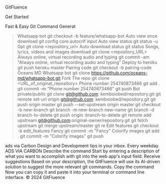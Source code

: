 GitFluence


Get Started

Fast & Easy Git Command Generat

> Whatsapp bot
> git checkout -b feature/whatsapp-bot 
> Auto view once download
> git config core.autocrlf input 
> Auto view status
> git status -u 
> Gpt
> git clone <repository_url> 
> Auto download status
> git status 
> Songs, lyrics, videos and images download
> git clone <repository_URL> 
> Always online, virtual recording audio and typing
> git commit -am "Always online, virtual recording audio and typing" 
> Deploy to heroku
> git push heroku master 
> Pairing code
> git checkout -b pairing-code 
> Oceans MD Whatsapp bot
> git clone https://github.com/oceans-md/whatsapp-bot.git 
> Fork The repo
> git clone <URL_of_original_repository> 
> Phone number 254740873466
> git add . git commit -m "Phone number 254740873466" git push 
> Bot private/public
> git clone git@github.com: kemboiobed/repository.git git remote set-url origin git@github.com: kemboiobed/repository.git git push origin master git push --set-upstream origin master git checkout -b new-branch git branch -m new-branch new-name git branch -d branch-to-delete git push origin :branch-to-delete git remote add upstream git@github.com:original-owner/repository.git git fetch upstream git merge upstream/master git re
> Edit features
> git checkout -b edit_features 
> Fancy
> git commit -m "Fancy" 
> Colorify images
> git add . git commit -m "Colorify images" git push 
>
ads via Carbon
Design and Development tips in your inbox. Every weekday.
ADS VIA CARBON
Describe the command
Start by entering a description of what you want to accomplish with git into the web app's input field.
Receive suggestions
Based on your description, the GitFluence will use its AI-driven solution to suggest the more relevant git commands.
Copy the command
Now you can copy it and paste it into your terminal or command line interface.
© 2024 GitFluence

